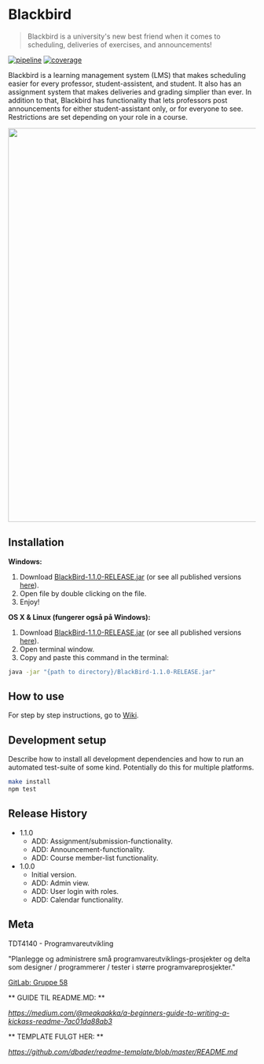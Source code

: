 # Blackbird
> Blackbird is a university's new best friend when it comes to scheduling, deliveries of exercises, and announcements!

[![pipeline](https://gitlab.stud.idi.ntnu.no/programvareutvikling-v19/gruppe-58/badges/master/pipeline.svg)](https://gitlab.stud.idi.ntnu.no/programvareutvikling-v19/gruppe-58/commits/master)
[![coverage](https://gitlab.stud.idi.ntnu.no/programvareutvikling-v19/gruppe-58/badges/master/coverage.svg)](http://programvareutvikling-v19.pages.stud.idi.ntnu.no/gruppe-58/index.html)

Blackbird is a learning management system (LMS) that makes scheduling easier for every professor, student-assistent, and student. It also has an assignment system that makes deliveries and grading simplier than ever.
In addition to that, Blackbird has functionality that lets professors post announcements for either student-assistant only, or for everyone to see. Restrictions are set depending on your role in a course. 

<img src="https://i.imgur.com/jlE8Np0.png" width="800">

## Installation

**Windows:**

1. Download [BlackBird-1.1.0-RELEASE.jar](/release/BlackBird-1.1.0-RELEASE.jar) (or see all published versions [here](/release)).
2. Open file by double clicking on the file.
3. Enjoy! 

**OS X & Linux (fungerer også på Windows):**

1. Download [BlackBird-1.1.0-RELEASE.jar](/release/BlackBird-1.1.0-RELEASE.jar) (or see all published versions [here](/release)).
2. Open terminal window.
3. Copy and paste this command in the terminal: 
```sh
java -jar "{path to directory}/BlackBird-1.1.0-RELEASE.jar"
```

## How to use 

For step by step instructions, go to [Wiki](https://gitlab.stud.idi.ntnu.no/programvareutvikling-v19/gruppe-58/wikis/home).

## Development setup

Describe how to install all development dependencies and how to run an automated test-suite of some kind. Potentially do this for multiple platforms.

```sh
make install
npm test
```

## Release History

* 1.1.0
    * ADD: Assignment/submission-functionality.
    * ADD: Announcement-functionality.
    * ADD: Course member-list functionality.
* 1.0.0
    * Initial version.
    * ADD: Admin view.
    * ADD: User login with roles.
    * ADD: Calendar functionality.

## Meta

TDT4140 - Programvareutvikling

"Planlegge og administrere små programvareutviklings-prosjekter og delta som designer / programmerer / tester i større programvareprosjekter."

[GitLab: Gruppe 58](https://gitlab.stud.idi.ntnu.no/programvareutvikling-v19/gruppe-58/)

<!--## Contributing

1. Fork it (<https://github.com/yourname/yourproject/fork>)
2. Create your feature branch (`git checkout -b feature/fooBar`)
3. Commit your changes (`git commit -am 'Add some fooBar'`)
4. Push to the branch (`git push origin feature/fooBar`)
5. Create a new Pull Request -->

<!-- Markdown link & img dfn's -->
[npm-image]: https://img.shields.io/npm/v/datadog-metrics.svg?style=flat-square
[npm-url]: https://npmjs.org/package/datadog-metrics
[npm-downloads]: https://img.shields.io/npm/dm/datadog-metrics.svg?style=flat-square
[travis-image]: https://img.shields.io/travis/dbader/node-datadog-metrics/master.svg?style=flat-square
[travis-url]: https://travis-ci.org/dbader/node-datadog-metrics
[wiki]: https://github.com/yourname/yourproject/wiki


** GUIDE TIL README.MD: ** 

_https://medium.com/@meakaakka/a-beginners-guide-to-writing-a-kickass-readme-7ac01da88ab3_

** TEMPLATE FULGT HER: **

_https://github.com/dbader/readme-template/blob/master/README.md_